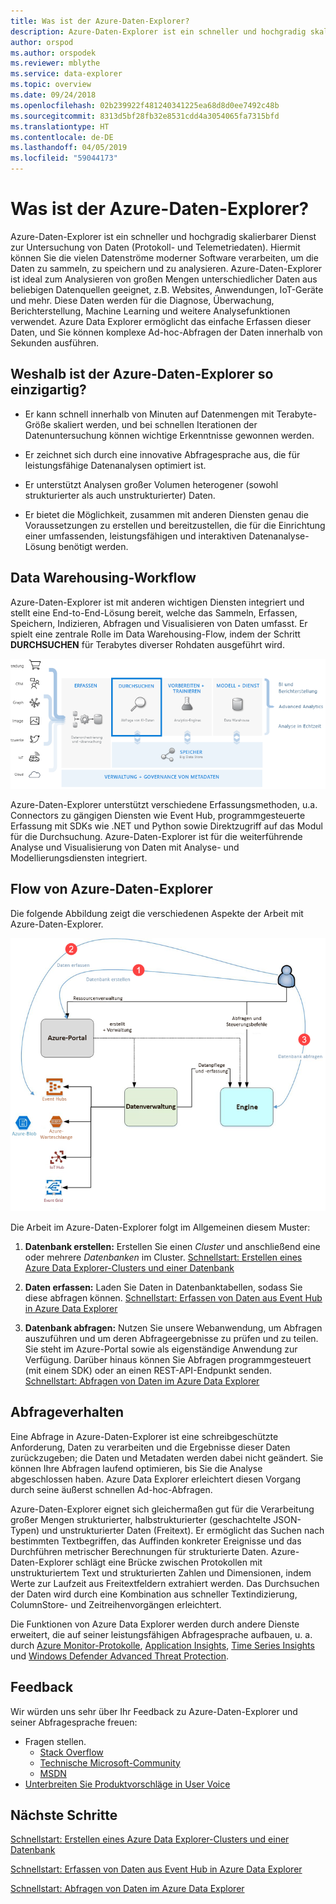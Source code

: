 ```yaml
---
title: Was ist der Azure-Daten-Explorer?
description: Azure-Daten-Explorer ist ein schneller und hochgradig skalierbarer Dienst zur Untersuchung von Daten (Protokoll- und Telemetriedaten).
author: orspod
ms.author: orspodek
ms.reviewer: mblythe
ms.service: data-explorer
ms.topic: overview
ms.date: 09/24/2018
ms.openlocfilehash: 02b239922f481240341225ea68d8d0ee7492c48b
ms.sourcegitcommit: 8313d5bf28fb32e8531cdd4a3054065fa7315bfd
ms.translationtype: HT
ms.contentlocale: de-DE
ms.lasthandoff: 04/05/2019
ms.locfileid: "59044173"
---
```

# <a name="what-is-azure-data-explorer"></a>Was ist der Azure-Daten-Explorer?

Azure-Daten-Explorer ist ein schneller und hochgradig skalierbarer Dienst zur Untersuchung von Daten (Protokoll- und Telemetriedaten). Hiermit können Sie die vielen Datenströme moderner Software verarbeiten, um die Daten zu sammeln, zu speichern und zu analysieren. Azure-Daten-Explorer ist ideal zum Analysieren von großen Mengen unterschiedlicher Daten aus beliebigen Datenquellen geeignet, z.B. Websites, Anwendungen, IoT-Geräte und mehr. Diese Daten werden für die Diagnose, Überwachung, Berichterstellung, Machine Learning und weitere Analysefunktionen verwendet. Azure Data Explorer ermöglicht das einfache Erfassen dieser Daten, und Sie können komplexe Ad-hoc-Abfragen der Daten innerhalb von Sekunden ausführen.

## <a name="what-makes-azure-data-explorer-unique"></a>Weshalb ist der Azure-Daten-Explorer so einzigartig?

- Er kann schnell innerhalb von Minuten auf Datenmengen mit Terabyte-Größe skaliert werden, und bei schnellen Iterationen der Datenuntersuchung können wichtige Erkenntnisse gewonnen werden.

- Er zeichnet sich durch eine innovative Abfragesprache aus, die für leistungsfähige Datenanalysen optimiert ist.

- Er unterstützt Analysen großer Volumen heterogener (sowohl strukturierter als auch unstrukturierter) Daten.

- Er bietet die Möglichkeit, zusammen mit anderen Diensten genau die Voraussetzungen zu erstellen und bereitzustellen, die für die Einrichtung einer umfassenden, leistungsfähigen und interaktiven Datenanalyse-Lösung benötigt werden.

## <a name="data-warehousing-workflow"></a>Data Warehousing-Workflow

Azure-Daten-Explorer ist mit anderen wichtigen Diensten integriert und stellt eine End-to-End-Lösung bereit, welche das Sammeln, Erfassen, Speichern, Indizieren, Abfragen und Visualisieren von Daten umfasst. Er spielt eine zentrale Rolle im Data Warehousing-Flow, indem der Schritt **DURCHSUCHEN** für Terabytes diverser Rohdaten ausgeführt wird.

![Data Warehouse-Darstellung](media/data-explorer-overview/data-warehouse.png)

Azure-Daten-Explorer unterstützt verschiedene Erfassungsmethoden, u.a. Connectors zu gängigen Diensten wie Event Hub, programmgesteuerte Erfassung mit SDKs wie .NET und Python sowie Direktzugriff auf das Modul für die Durchsuchung. Azure-Daten-Explorer ist für die weiterführende Analyse und Visualisierung von Daten mit Analyse- und Modellierungsdiensten integriert.

## <a name="azure-data-explorer-flow"></a>Flow von Azure-Daten-Explorer

Die folgende Abbildung zeigt die verschiedenen Aspekte der Arbeit mit Azure-Daten-Explorer.

![Flow von Azure-Daten-Explorer](media/data-explorer-overview/workflow.png)

Die Arbeit im Azure-Daten-Explorer folgt im Allgemeinen diesem Muster:

1. **Datenbank erstellen:** Erstellen Sie einen *Cluster* und anschließend eine oder mehrere *Datenbanken* im Cluster. [Schnellstart: Erstellen eines Azure Data Explorer-Clusters und einer Datenbank](create-cluster-database-portal.md)

1. **Daten erfassen:** Laden Sie Daten in Datenbanktabellen, sodass Sie diese abfragen können. [Schnellstart: Erfassen von Daten aus Event Hub in Azure Data Explorer](ingest-data-event-hub.md)

1. **Datenbank abfragen:** Nutzen Sie unsere Webanwendung, um Abfragen auszuführen und um deren Abfrageergebnisse zu prüfen und zu teilen. Sie steht im Azure-Portal sowie als eigenständige Anwendung zur Verfügung. Darüber hinaus können Sie Abfragen programmgesteuert (mit einem SDK) oder an einen REST-API-Endpunkt senden. [Schnellstart: Abfragen von Daten im Azure Data Explorer](web-query-data.md)

## <a name="query-experience"></a>Abfrageverhalten

Eine Abfrage in Azure-Daten-Explorer ist eine schreibgeschützte Anforderung, Daten zu verarbeiten und die Ergebnisse dieser Daten zurückzugeben; die Daten und Metadaten werden dabei nicht geändert. Sie können Ihre Abfragen laufend optimieren, bis Sie die Analyse abgeschlossen haben. Azure Data Explorer erleichtert diesen Vorgang durch seine äußerst schnellen Ad-hoc-Abfragen.

Azure-Daten-Explorer eignet sich gleichermaßen gut für die Verarbeitung großer Mengen strukturierter, halbstrukturierter (geschachtelte JSON-Typen) und unstrukturierter Daten (Freitext). Er ermöglicht das Suchen nach bestimmten Textbegriffen, das Auffinden konkreter Ereignisse und das Durchführen metrischer Berechnungen für strukturierte Daten. Azure-Daten-Explorer schlägt eine Brücke zwischen Protokollen mit unstrukturiertem Text und strukturierten Zahlen und Dimensionen, indem Werte zur Laufzeit aus Freitextfeldern extrahiert werden. Das Durchsuchen der Daten wird durch eine Kombination aus schneller Textindizierung, ColumnStore- und Zeitreihenvorgängen erleichtert.

Die Funktionen von Azure Data Explorer werden durch andere Dienste erweitert, die auf seiner leistungsfähigen Abfragesprache aufbauen, u. a. durch [Azure Monitor-Protokolle](/azure/log-analytics/), [Application Insights](/azure/application-insights/), [Time Series Insights](/azure/time-series-insights/) und [Windows Defender Advanced Threat Protection](/windows/security/threat-protection/windows-defender-atp/windows-defender-advanced-threat-protection/).

## <a name="feedback"></a>Feedback

Wir würden uns sehr über Ihr Feedback zu Azure-Daten-Explorer und seiner Abfragesprache freuen:

- Fragen stellen.
  - [Stack Overflow](https://stackoverflow.com/questions/tagged/azure-data-explorer)
  - [Technische Microsoft-Community](https://techcommunity.microsoft.com/t5/Azure-Data-Explorer/bd-p/Kusto)
  - [MSDN](https://social.msdn.microsoft.com/Forums/en-US/home?forum=AzureKusto)
- [Unterbreiten Sie Produktvorschläge in User Voice](https://aka.ms/AzureDataExplorer.UserVoice)

## <a name="next-steps"></a>Nächste Schritte

[Schnellstart: Erstellen eines Azure Data Explorer-Clusters und einer Datenbank](create-cluster-database-portal.md)

[Schnellstart: Erfassen von Daten aus Event Hub in Azure Data Explorer](ingest-data-event-hub.md)

[Schnellstart: Abfragen von Daten im Azure Data Explorer](web-query-data.md)
